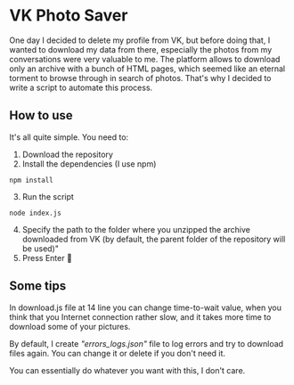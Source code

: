 

# VK Photo Saver

One day I decided to delete my profile from VK, but before doing that, I wanted to download my data from there, especially the photos from my conversations were very valuable to me. The platform allows to download only an archive with a bunch of HTML pages, which seemed like an eternal torment to browse through in search of photos. That's why I decided to write a script to automate this process.


## How to use

It's all quite simple. You need to:
1. Download the repository
2. Install the dependencies (I use npm)
```
npm install
```
3. Run the script
```
node index.js
```
4. Specify the path to the folder where you unzipped the archive downloaded from VK (by default, the parent folder of the repository will be used)"
5. Press Enter :muscle:


## Some tips

In download.js file at 14 line you can change time-to-wait value, when you think that you Internet connection rather slow, and it takes more time to download some of your pictures.

By default, I create *"errors_logs.json"* file to log errors and try to download files again. You can change it or delete if you don't need it.

You can essentially do whatever you want with this, I don't care.


